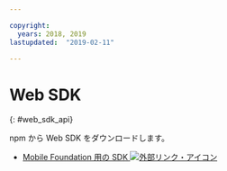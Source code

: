 ```yaml
---

copyright:
  years: 2018, 2019
lastupdated:  "2019-02-11"

---
```


#	Web SDK
{: #web_sdk_api}

npm から Web SDK をダウンロードします。

* [Mobile Foundation 用の SDK ![外部リンク・アイコン](../../icons/launch-glyph.svg "外部リンク・アイコン")](https://www.npmjs.com/package/ibm-mfp-web-sdk)

